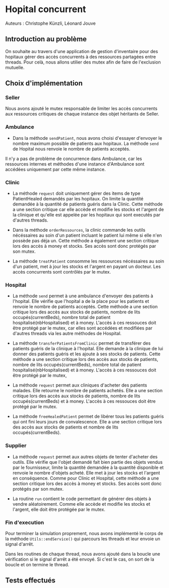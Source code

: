 # Hopital concurrent

Auteurs : Christophe Künzli, Léonard Jouve

## Introduction au problème

On souhaite au travers d'une application de gestion d'inventaire pour des hopitaux gérer des accès concurrents à des ressources partagées entre threads. Pour celà, nous allons utilier des mutex afin de faire de l'exclusion mutuelle.

## Choix d'implémentation

### Seller
Nous avons ajouté le mutex responsable de limiter les accès concurrents aux ressources critiques de chaque instance des objet héritants de Seller. 

### Ambulance
- Dans la méthode `sendPatient`, nous avons choisi d'essayer d'envoyer le nombre maximum possible de patients aux hopitaux. La méthode `send` de Hopital nous renvoie le nombre de patients acceptés.

Il n'y a pas de problème de concurrence dans Ambulance, car les ressources internes et méthodes d'une instance d'Ambulance sont accédées uniquement par cette même instance.

### Clinic
- La méthode `request` doit uniquement gérer des items de type PatientHealed demandés par les hopitaux.
On limite la quantité demandée à la quantité de patients guéris dans la Clinic.
Cette méthode a une section critique car elle accède et modifie les stocks et l'argent de la clinique et qu'elle est appelée par les hopitaux qui sont executés par d'autres threads.


- Dans la méthode `orderRessources`, la clinic commande les outils nécéssaires au soin d'un patient incluant le patient lui même si elle n'en possède pas déja un. 
Cette méthode a également une section critique lors des accès à money et stocks. Ses accès sont donc protégés par son mutex.


- La méthode `treatPatient` consomme les ressources nécéssaires au soin d'un patient, met à jour les stocks et l'argent en payant un docteur.
Les accès concurrents sont contrôlés par le mutex.

### Hospital
- La méthode `send` permet à une ambulance d'envoyer des patients à l'hopital. Elle vérifie que l'hopital a de la place pour les patients et renvoie le nombre de patients acceptés.
Cette méthode a une section critique lors des accès aux stocks de patients, nombre de lits occupés(currentBeds), nombre total de patient hospitalisé(nbHospitalised) et à money. L'accès à ces ressouces doit être protégé par le mutex, 
car elles sont accédées et modifiées par d'autres threads via les autre méthodes de Hospital.


- La méthode `transferPatientsFromClinic` permet de transférer des patients guéris de la clinique à l'hopital. Elle demande à la clinique de lui donner des patients guéris et les ajoute à ses stocks de patients.
Cette méthode a une section critique lors des accès aux stocks de patients, nombre de lits occupés(currentBeds), nombre total de patient hospitalisé(nbHospitalised) et à money. L'accès à ces ressouces doit être protégé par le mutex,


- La méthode `request` permet aux cliniques d'acheter des patients malades. Elle retourne le nombre de patients achetés. Elle a une section critique lors des accès aux stocks de patients, nombre de lits occupés(currentBeds) et à money. 
L'accès à ces ressouces doit être protégé par le mutex.


- La méthode `freeHealedPatient` permet de libérer tous les patients guéris qui ont fini leurs jours de convalescence. Elle a une section critique lors des accès aux stocks de patients et nombre de lits occupés(currentBeds).

### Supplier
- La méthode `request` permet aux autres objets de tenter d'acheter des outils. Elle vérifie que l'objet demandé fait bien partie des objets vendus par le fournisseur, limite la quantité demandée à la quantité disponible 
et renvoie le nombre d'objets acheté. Elle met à jour les stocks et l'argent en conséquence.
Comme pour Clinic et Hospital, cette méthode a une section critique lors des accès à money et stocks. Ses accès sont donc protégés par son mutex.


- La routine `run` contient le code permettant de générer des objets à vendre aléatoirement. Comme elle accède et modifie les stocks et l'argent, elle doit être protégée par le mutex.

### Fin d'execution

Pour terminer la simulation proprement, nous avons implémenté le corps de la méthode `Utils::endService()` qui parcours les threads et leur envoie un signal d'arrêt.

Dans les routines de chaque thread, nous avons ajouté dans la boucle une vérification si le signal d'arrêt a été envoyé. Si c'est le cas, on sort de la boucle et on termine le thread.

## Tests effectués

